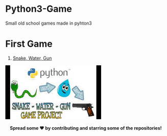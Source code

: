# Python3-Game
Small old school games made in pyhton3

# First Game
1. [Snake, Water, Gun](/snake_water_gun/main.py)
<img align="center" alt="jpg" src="/snake_water_gun/index.jpg" />


<div align="center">

#### Spread some ❤️ by contributing and starring some of the repositories!

</div>
